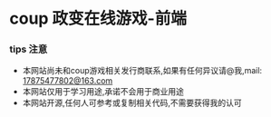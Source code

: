 # coup 政变在线游戏-前端

### tips 注意
- 本网站尚未和coup游戏相关发行商联系,如果有任何异议请@我,mail: 17875477802@163.com
- 本网站仅用于学习用途,承诺不会用于商业用途
- 本网站开源,任何人可参考或复制相关代码,不需要获得我的认可
  
